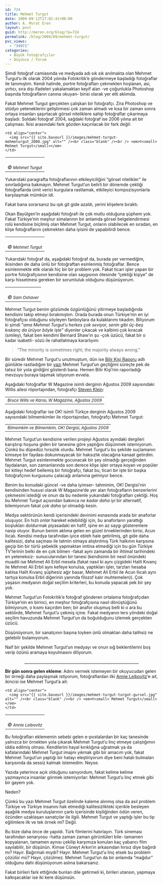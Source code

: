 ```yaml
---
id: 724
title: Mehmet Turgut
date: 2009-09-12T17:02:41+00:00
author: A. Murat Eren
layout: post
guid: http://meren.org/blog/?p=724
permalink: /blog/2009/09/mehmet-turgut/
pvc_views:
  - "34971"
categories:
  - Büyük Fotoğrafçılar
  - Düşünce / Yorum
---
```

Şimdi fotoğraf camiasında ve medyada adı sık sık anılmakta olan Mehmet Turgut&#8217;u ilk olarak 2004 yılında Fotokritik&#8217;e göndermeye başladığı fotoğraflar ile tanımıştım. Kendi halinde, portre fotoğrafları çekmekten hoşlanan, asi, yırtıcı, sıra dışı ifadeleri yakalamaktan keyif alan -ve çoğunlukla Photoshop başında fotoğrafların canına okuyan- birisi olarak yer etti aklımda.

Fakat Mehmet Turgut gerçekten çalışkan bir fotoğrafçı. Zira Photoshop ve stüdyo yeteneklerini geliştirmesi çok zaman almadı ve kısa bir zaman sonra ortaya insanları şaşırtacak görsel niteliklere sahip fotoğraflar çıkarmaya başladı. Soldaki fotoğraf 2004, sağdaki fotoğraf ise 2006 yılına ait bir çalışması. İkisi arasındaki fark gözden kaçırılacak bir fark değil:

<table border="0" width="100%">
  <tr>
    <td align="center">
      <img src="{{ site.baseurl }}/images/mehmet-turgut-mehmetturgut_2004.jpg" alt="" /><br class="blank" /><br /> <em>©<small> Mehmet Turgut</small></em>
    </td>
    
    <td align="center">
      <img src="{{ site.baseurl }}/images/mehmet-turgut-mehmeturgut_2008.jpg" alt="" /><br class="blank" /><br /> <em>©<small> Mehmet Turgut</small></em>
    </td>
  </tr>
</table>

Yukarıdaki paragrafta fotoğraflarının etkileyiciliğini &#8220;görsel nitelikler&#8221; ile sınırladığıma bakmayın. Mehmet Turgut&#8217;un belirli bir dönemde çektiği fotoğraflarda ümit verici kurgulara rastlamak, etkileyici kompozisyonlarla karşılaşmak mümkün idi.

Fakat bana sorarsanız bu ışık git gide azaldı, yerini klişelere bıraktı.

Okan Bayülgen&#8217;in aşağıdaki fotoğrafı ile çok mutlu olduğuna şüphem yok. Fakat Türkiye&#8217;nin meşhur simalarının bir anlamda görsel belgelendirmesi rolü kendisine biçilmiş olan Mehmet Turgut, onların olabilecek en sıradan, en klişe fotoğraflarını çekmekten daha iyisini de yapabilirdi bence.

<table border="0" width="100%">
  <tr>
    <td align="center">
      <img src="{{ site.baseurl }}/images/mehmet-turgut-ob.png" alt="" /><br class="blank" /><br /> <em>©<small> Mehmet Turgut</small></em>
    </td>
  </tr>
</table>

Yukarıdaki fotoğraf da, aşağıdaki fotoğraf da, burada yer vermediğim, ikisinden de daha ünlü bir fotoğraftan esinlenmiş fotoğraflar. Bence esinlenmekte etik olarak hiç bir bir problem yok. Fakat ticari işler yapan bir portre fotoğrafçısının kendisine olan saygısının ötesinde &#8220;çektiği kişiye&#8221; de karşı hissetmesi gereken bir sorumluluk olduğunu düşünüyorum.

<table border="0" width="100%">
  <tr>
    <td align="center">
      <img src="{{ site.baseurl }}/images/mehmet-turgut-Cinema_In_IRAN_by_samoshaver.jpg" alt="" /><br class="blank" /><br /> <em>©<small> Sam Oshaver</small></em>
    </td>
  </tr>
</table>

Mehmet Turgut benim gözümde özgünlüğünü yitirmeye başladığında kendisini takip etmeyi bırakmıştım. Orada burada onun Türkiye&#8217;nin en iyi fotoğrafçısı olduğunu söyleyen fanboylara da kulaklarımı tıkadım. Biliyorum ki şimdi &#8220;_ama Mehmet Turgut&#8217;u herkes çok seviyor, senin gibi üç-beş kıskanç da ürüyor böyle işte_&#8221; diyenler çıkacak ve kalbimi çok kıracak (smiley), fakat ben kendimi Bernard Shaw&#8217;ın şu -çok üzücü, fakat bir o kadar isabetli- sözü ile rahatlatmaya kararlıyım:

> &#8220;The minority is sometimes right; the majority always wrong.&#8221;

Bir süredir Mehmet Turgut&#8217;u unutmuştum, dün ise [Bilir Kişi Raporu](http://bilirkisiraporu.blogspot.com/) adlı günlükte rastladığım bir [yazı](http://bilirkisiraporu.blogspot.com/2009/08/arakc-mehmet-turgut.html) Mehmet Turgut&#8217;un geçtiğimi süreçte pek de tatsız bir yola girdiğini gösterdi bana. Hemen Bilir Kişi&#8217;nin raporladığı mevzuyu buraya taşımak istiyorum evvela.

Aşağıdaki fotoğraflar W Magazine isimli derginin Ağustos 2009 sayısındaki Willis ailesi röportajından, fotoğrafçı [Steven Klein](http://www.stevenkleinstudio.com/):

<table border="0" width="100%">
  <tr>
    <td align="center">
      <img src="{{ site.baseurl }}/images/mehmet-turgut-w_magazine.png" alt="" /><br class="blank" /><em><small>Bruce Wills ve Karısı, W Magazine, Ağustos 2009<br /> </small></em>
    </td>
  </tr>
</table>

Aşağıdaki fotoğraflar ise OK! isimli Türkçe derginin Ağustos 2009 sayısındaki bilmemkimler ile röportajından, fotoğrafçı Mehmet Turgut:

<table border="0" width="100%">
  <tr>
    <td align="center">
      <img src="{{ site.baseurl }}/images/mehmet-turgut-ok_magazine.png" alt="" /><br class="blank" /><em><small>Bilmemkim ve Bilmemkim, OK! Dergisi, Ağustos 2009<br /> </small></em>
    </td>
  </tr>
</table>

Mehmet Turgut&#8217;un kendisine verilen projeyi Ağustos ayındaki dergileri karıştırıp hoşuna giden bir tanesine göre yaptığını düşünmek istemiyorum. Çünkü bu düpedüz hırsızlık olurdu. Mehmet Turgut&#8217;u bu şekilde suçlamanın kimseye bir faydası dokunmayacak bir haksızlık olacağına kanaat getirdim. Mehmet Turgut esinlenmekte gocunacak bir şey olmadığı gerçeğinden faydalanan, son zamanlarında son derece klişe işler ortaya koyan ve popüler bir kitleyi hedef bellemiş bir fotoğrafçı, fakat bu, ticari bir işte bir başka fotoğrafçının kurgusunu çalacağı anlamına gelmiyor bence.

Benim bu konudaki güncel -ve daha iyimser- tahminim, OK! Dergisi&#8217;nin kendisinden hususi olarak W Magazine&#8217;de yer alan fotoğrafların benzerlerini çekmesini istediği ve onun da bu nedenle yukarıdaki fotoğrafları çektiği. Hoş bu Mehmet Turgut açısından bakınca _ne kadar_ _daha iyi_ bir alternatif, bilemiyorum fakat _çok daha_ _iyi_ olmadığı kesin.

Medya sektörünün kendi içerisindeki devinimi esnasında arada bir anaforlar oluşuyor. En hızlı _onlar_ hareket edebildiği için, bu anaforların yarattığı boşlukları doldurmak piyasadaki en hafif, işine en az saygı gösterenlere nasip oluyor. Bunun benim aklıma gelen en güzel örneklerinden birisi, Acun Ilıcalı. Kendisi medya tarafından iyice ebleh hale getirilmiş, git gide daha kalitesizi, daha saçması ile tatmin olmaya alıştırılmış Türk halkının karşısına geçip bin bir türlü şebeklik yapmaktan imtina etmediği için bu gün Türkiye TV&#8217;lerinin belki de en çok bilinen -fakat aynı zamanda bir ihtimal tarihindeki en yeteneksiz- sunucularından bir tanesi (kendisinin bir nesil önündeki muadili ise Mehmet Ali Erbil mesela (fakat nasıl ki aynı çizgideki Halit Kıvanç ile Mehmet Ali Erbil aynı kefeye konulsa, yaptıkları işler, tarzları hesaba katılsa Halit Kıvanç şüphesiz ağır basar, Mehmet Ali Erbil ile Acun Ilıcalı aynı tartıya konulsa Erbil diğerinin yanında filozof kalır muhtemelen)). Çok yaşasın medyanın doğal seçilim kriterleri, bu konuda yapacak pek bir şey yok.

Mehmet Turgut&#8217;un Fotokritik&#8217;e fotoğraf gönderen ortalama fotoğrafçıdan Türkiye&#8217;nin en birinci, en meşhur fotoğrafçısına nasıl dönüştüğünü bilmiyorum, o kısmı kaçırdım ben; bir anafor oluşmuş belli ki o ara bu sektörde, Mehmet Turgut&#8217;u çekmiş içine. Fakat medyanın ters yöndeki doğal seçilim havuzunda Mehmet Turgut&#8217;un da boğulduğunu izlemek gerçekten üzücü.

Düşünüyorum, bir sanatçının başına toyken ünlü olmaktan daha talihsiz ne gelebilir bulamıyorum.

Naif bir şekilde Mehmet Turgut&#8217;un medyayı ve onun sığ beklentilerini boş verip özünü aramaya koyulmasını diliyorum.

<p style="text-align: center;">
  ___________________________________________________________
</p>

**Bir gün sonra gelen ekleme**: Adını vermek istemeyen bir okuyucudan gelen bir örneği daha paylaşmak istiyorum, fotoğraflardan ilki [Annie Leibovitz](http://en.wikipedia.org/wiki/Annie_Leibovitz)&#8216;e ait, ikincisi ise Mehmet Turgut&#8217;a ait:

<table border="0" width="100%">
  <tr>
    <td align="center">
      <img src="{{ site.baseurl }}/images/mehmet-turgut-leibovitz-jolie.jpg" alt="" /><br class="blank" /><br /> <em>©<small> Annie Leibovitz</small></em>
    </td>
    
    <td align="center">
      <img src="{{ site.baseurl }}/images/mehmet-turgut-turgut-gursel.jpg" alt="" /><br class="blank" /><br /> <em>©<small> Mehmet Turgut</small></em>
    </td>
  </tr>
</table>

Bu fotoğrafları eklememin sebebi gelen e-postalardan bir kaç tanesinde yalnızca bir örnekten yola çıkarak Mehmet Turgut&#8217;u linç etmeye çalıştığımın iddia edilmiş olması. Kendilerini hayal kırıklığına uğratmak ya da kafalarındaki Mehmet Turgut imajını yıkmak gibi bir amacım yok, fakat Mehmet Turgut&#8217;un yaptığı bir hatayı eleştiriyorum diye beni hatalı bulmaları karşısında da sessiz kalmak istemedim. Neyse.

Yazıda yeterince açık olduğunu sanıyordum, fakat kelime kelime yazmayınca insanlar görmek istemiyorlar: Mehmet Turgut&#8217;u linç etmek gibi bir gayem yok.

Neden?

Çünkü bu yazı Mehmet Turgut özelinde kaleme alınmış olsa da asıl problem Türkiye ve Türkiye insanını hak etmediği kalitesizlikteki içerikle besleyen aşağılık medya kuruluşlarının çarkı içerisinde kişiliğinden ödün veren, özünden uzaklaşan sanatçılar ile ilgili. Mehmet Turgut ve yaptığı işler bu tip eğilimlere ilk ve tek örnek mi? Değil.

Bu bize daha önce de yapıldı. Türk filmlerini hatırlayın. Türk sineması tarafından senaryosu -hatta zaman zaman görüntüleri bile- tamamen kopyalanan, tamamen aynısı çekilip karşımıza konulan kaç yabancı film sayılabilir, bir düşünün. Kimse Cüneyt Arkın&#8217;ın arkasından hırsız diye bağırdı mı? Hayır. Bağırmalı mıydı? Hayır. Mehmet Turgut&#8217;u linç etsek bu problem çözülür mü? Hayır, çözülmez. Mehmet Turgut&#8217;un da bir anlamda &#8220;mağdur&#8221; olduğunu dahi düşünüyorum aslına bakarsanız.

Fakat birileri fark ettiğinde bunları dile getirmeli ki, birileri utansın, yapmaya kalkışacaklar ise iki kere düşünsün.
